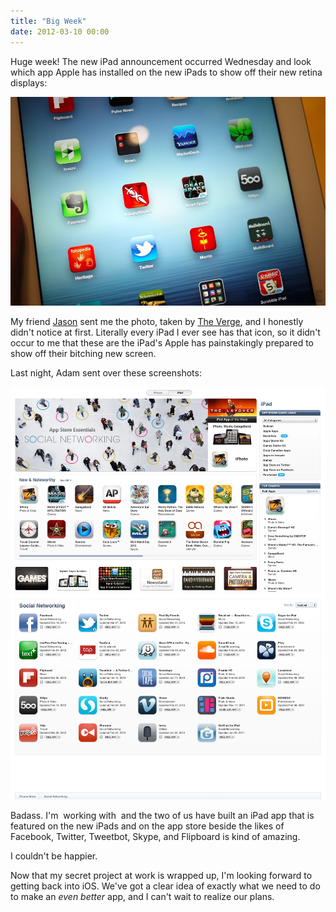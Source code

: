 ```yaml
---
title: "Big Week"
date: 2012-03-10 00:00
---
```


Huge week! The new iPad announcement occurred Wednesday and look which app Apple has installed on the new iPads to show off their new retina displays:

 ![](/img/import/blog/2012/03/big-week/9BEDB728D8304083801D9192F859378B.jpg)

My friend [Jason](http://nearthespeedoflight.com/)&nbsp;sent me the photo, taken by [The Verge](http://www.theverge.com/2012/3/7/2852352/new-ipad-hands-on-photos#3098162), and I honestly didn't notice at first. Literally every iPad I ever see has that icon, so it didn't occur to me that these are the iPad's Apple has painstakingly prepared to show off their bitching new screen.<!--more-->

Last night, Adam sent over these screenshots:

 ![](/img/import/blog/2012/03/big-week/AB029910707C44B28D1CD52C334527E9.jpg) ![](/img/import/blog/2012/03/big-week/AAAE5CAA4AC54EB483D44FCFE49F2EED.jpg)

Badass. I'm &nbsp;working with &nbsp;and the two of us have built an iPad app that is featured on the new iPads and on the app store beside the likes of Facebook, Twitter, Tweetbot, Skype, and Flipboard is kind of amazing.

I couldn't be happier.

Now that my secret project at work is wrapped up, I'm looking forward to getting back into iOS. We've got a clear idea of exactly what we need to do to make an _even better_&nbsp;app, and I can't wait to realize our plans.

<!-- more -->
